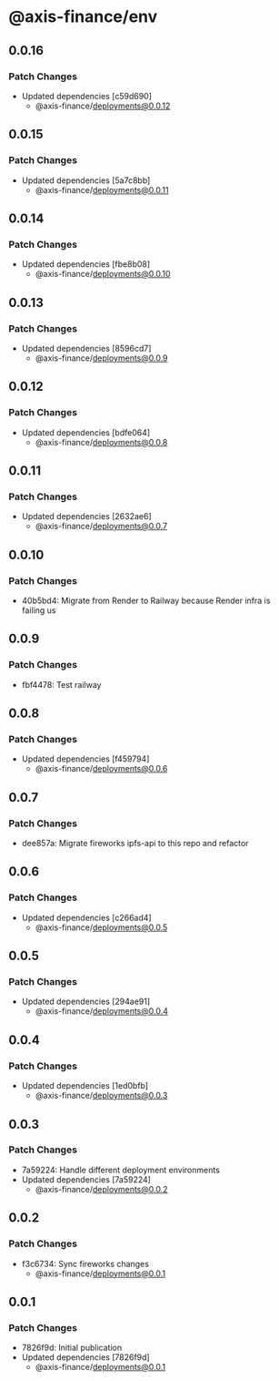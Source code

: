 # @axis-finance/env

## 0.0.16

### Patch Changes

- Updated dependencies [c59d690]
  - @axis-finance/deployments@0.0.12

## 0.0.15

### Patch Changes

- Updated dependencies [5a7c8bb]
  - @axis-finance/deployments@0.0.11

## 0.0.14

### Patch Changes

- Updated dependencies [fbe8b08]
  - @axis-finance/deployments@0.0.10

## 0.0.13

### Patch Changes

- Updated dependencies [8596cd7]
  - @axis-finance/deployments@0.0.9

## 0.0.12

### Patch Changes

- Updated dependencies [bdfe064]
  - @axis-finance/deployments@0.0.8

## 0.0.11

### Patch Changes

- Updated dependencies [2632ae6]
  - @axis-finance/deployments@0.0.7

## 0.0.10

### Patch Changes

- 40b5bd4: Migrate from Render to Railway because Render infra is failing us

## 0.0.9

### Patch Changes

- fbf4478: Test railway

## 0.0.8

### Patch Changes

- Updated dependencies [f459794]
  - @axis-finance/deployments@0.0.6

## 0.0.7

### Patch Changes

- dee857a: Migrate fireworks ipfs-api to this repo and refactor

## 0.0.6

### Patch Changes

- Updated dependencies [c266ad4]
  - @axis-finance/deployments@0.0.5

## 0.0.5

### Patch Changes

- Updated dependencies [294ae91]
  - @axis-finance/deployments@0.0.4

## 0.0.4

### Patch Changes

- Updated dependencies [1ed0bfb]
  - @axis-finance/deployments@0.0.3

## 0.0.3

### Patch Changes

- 7a59224: Handle different deployment environments
- Updated dependencies [7a59224]
  - @axis-finance/deployments@0.0.2

## 0.0.2

### Patch Changes

- f3c6734: Sync fireworks changes
  - @axis-finance/deployments@0.0.1

## 0.0.1

### Patch Changes

- 7826f9d: Initial publication
- Updated dependencies [7826f9d]
  - @axis-finance/deployments@0.0.1
